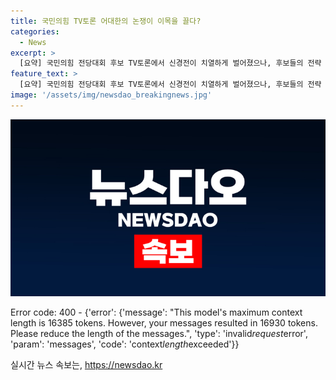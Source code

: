```yaml
---
title: 국민의힘 TV토론 어대한의 논쟁이 이목을 끌다?
categories:
  - News
excerpt: >
  [요약] 국민의힘 전당대회 후보 TV토론에서 신경전이 치열하게 벌어졌으나, 후보들의 전략 차이가 논의되었습니다. 특히, 후보들의 공방은 화제였으며 한동훈 후보의 대응이 주목받았습니다. 민주당 전당대회는 이재명 전 대표의 출사표로 역시 관심을 모았으며, 후보들 간 선거의 차기 포부가 긴하게 다뤄졌습니다. 미래 경제포럼 대표인 김지수의 출마로 인해 3자 구도가 예상되고 있으며, 최고위원 선거가 치열한 과정이 예상되는 상황입니다. YTN이 실시한 여론조사에 따르면 국민의힘 지지층과 무당층에 대한 조사 결과도 소개되었습니다.
feature_text: >
  [요약] 국민의힘 전당대회 후보 TV토론에서 신경전이 치열하게 벌어졌으나, 후보들의 전략 차이가 논의되었습니다. 특히, 후보들의 공방은 화제였으며 한동훈 후보의 대응이 주목받았습니다. 민주당 전당대회는 이재명 전 대표의 출사표로 역시 관심을 모았으며, 후보들 간 선거의 차기 포부가 긴하게 다뤄졌습니다. 미래 경제포럼 대표인 김지수의 출마로 인해 3자 구도가 예상되고 있으며, 최고위원 선거가 치열한 과정이 예상되는 상황입니다. YTN이 실시한 여론조사에 따르면 국민의힘 지지층과 무당층에 대한 조사 결과도 소개되었습니다.
image: '/assets/img/newsdao_breakingnews.jpg'
---
```


<p><img src="/assets/img/newsdao_breakingnews.jpg" alt="bookingtag 속보" /></p>

<p>Error code: 400 - {'error': {'message': "This model's maximum context length is 16385 tokens. However, your messages resulted in 16930 tokens. Please reduce the length of the messages.", 'type': 'invalid<em>request</em>error', 'param': 'messages', 'code': 'context<em>length</em>exceeded'}}</p>
실시간 뉴스 속보는, <a href="https://newsdao.kr" rel="dofollow">https://newsdao.kr</a>



